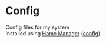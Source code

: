 # Config

Config files for my system<br>
Installed using [Home Manager](https://github.com/nix-community/home-manager) ([config](../nixos/config/home.nix))
